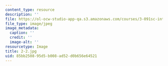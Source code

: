 ```yaml
---
content_type: resource
description: ''
file: https://ol-ocw-studio-app-qa.s3.amazonaws.com/courses/3-091sc-introduction-to-solid-state-chemistry-fall-2010/85bb250895d5b008ad52d0b656e64521_2-2.jpg
file_type: image/jpeg
image_metadata:
  caption: ''
  credit: ''
  image-alt: ''
resourcetype: Image
title: 2-2.jpg
uid: 85bb2508-95d5-b008-ad52-d0b656e64521
---
```

